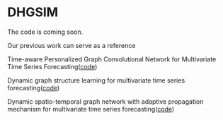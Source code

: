 # DHGSIM
The code is coming soon.

Our previous work can serve as a reference

Time-aware Personalized Graph Convolutional Network for Multivariate Time Series Forecasting([code](https://github.com/ZhuoLinLi-shu/TPGCN))

Dynamic graph structure learning for multivariate time series forecasting([code](https://github.com/ZhuoLinLi-shu/SDGL))

Dynamic spatio-temporal graph network with adaptive propagation mechanism for multivariate time series forecasting([code](https://github.com/ZhuoLinLi-shu/DSTGN))
